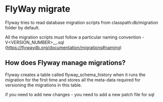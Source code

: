 # FlyWay migrate

Flyway tries to read database migration scripts from classpath:db/migration folder by default.

All the migration scripts must follow a particular naming convention - V<VERSION_NUMBER>__<NAME>.sql (https://flywaydb.org/documentation/migrations#naming)

## How does Flyway manage migrations?

Flyway creates a table called flyway_schema_history when it runs the migration for the first time and stores all the meta-data required for versioning the migrations in this table.

if you need to add new changes - you need to add a new patch file for sql